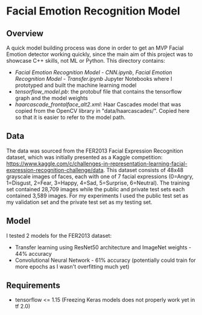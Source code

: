 # Facial Emotion Recognition Model

## Overview
A quick model building process was done in order to get an MVP Facial Emotion detector working quickly, since the main aim of this project was to showcase C++ skills, not ML or Python. This directory contains:
- *Facial Emotion Recognition Model - CNN.ipynb*, *Facial Emotion Recognition Model - Transfer.ipynb* Jupyter Notebooks where I prototyped and built the machine learning model
- *tensorflow_model.pb*: the protobuf file that contains the tensorflow graph and the model weights
- *haarcascade_frontalface_alt2.xml*: Haar Cascades model that was copied from the OpenCV library in "data/haarcascades/". Copied here so that it is easier to refer to the model path.


## Data
The data was sourced from the FER2013 Facial Expression Recognition dataset, which was initially presented as a Kaggle competition: https://www.kaggle.com/c/challenges-in-representation-learning-facial-expression-recognition-challenge/data. This dataset consists of 48x48 grayscale images of faces, each with one of 7 facial expressions (0=Angry, 1=Disgust, 2=Fear, 3=Happy, 4=Sad, 5=Surprise, 6=Neutral). The training set contained 28,709 images while the public and private test sets each contained 3,589 images. For my experiments I used the public test set as my validation set and the private test set as my testing set.

## Model
I tested 2 models for the FER2013 dataset:
- Transfer learning using ResNet50 architecture and ImageNet weights - 44% accuracy
- Convolutional Neural Network - 61% accuracy (potentially could train for more epochs as I wasn't overfitting much yet)

## Requirements
- tensorflow <= 1.15 (Freezing Keras models does not properly work yet in tf 2.0)
